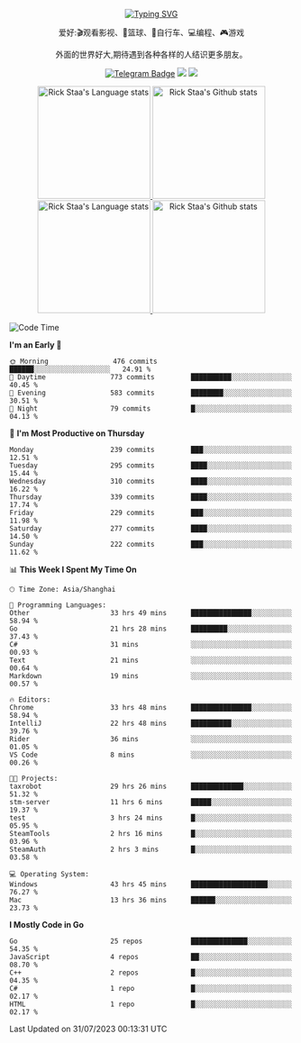 <div align="center"> 

[![Typing SVG](https://readme-typing-svg.herokuapp.com?size=25&duration=2500&color=eeeeee&vCenter=true&width=200&height=40&lines=Hi+there+%F0%9F%91%8B%F0%9F%8F%BB;I'm+DanBai)](https://git.io/typing-svg)

爱好:🎬观看影视、🏀篮球、🚴自行车、💻编程、🎮游戏

外面的世界好大,期待遇到各种各样的人结识更多朋友。

[![Telegram Badge](https://img.shields.io/badge/-Telegram-blue?style=flat&logo=Telegram&logoColor=white)](https://t.me/danbai9420) 
[![](https://img.shields.io/badge/-Blog-brightgreen?style=flat&logo=Blogger&logoColor=white)](https://p00q.cn)
[![](https://img.shields.io/badge/-Email-red?style=flat&logo=Mail.Ru&logoColor=white)](mailto:danbai@88.com)
</div>

<!-- Light Mode -->
<div align="center"> 
<a href="https://github.com/anuraghazra/github-readme-stats#gh-light-mode-only">
<img height=200 src="https://github-readme-stats.vercel.app/api/top-langs/?username=danbai225&layout=compact&langs_count=10&hide_border=1&role=OWNER,COLLABORATOR#gh-light-mode-only" alt="Rick Staa's Language stats" />
</a>
<a href="https://github.com/anuraghazra/github-readme-stats#gh-light-mode-only">
<img height=200 src="https://github-readme-stats.vercel.app/api?username=danbai225&show_icons=true&count_private=true&line_height=28&hide_border=1&include_all_commits=true&card_width=450&role=OWNER,COLLABORATOR&exclude_repo=github-readme-stats#gh-light-mode-only" alt="Rick Staa's Github stats" />
</a>
</div>

<!-- Dark Mode -->
<div align="center"> 
<a href="https://github.com/anuraghazra/github-readme-stats#gh-dark-mode-only">
<img height=200 src="https://github-readme-stats.vercel.app/api/top-langs/?username=danbai225&layout=compact&langs_count=10&hide_border=1&role=OWNER,COLLABORATOR&theme=github_dark#gh-dark-mode-only" alt="Rick Staa's Language stats" />
</a>
<a href="https://github.com/anuraghazra/github-readme-stats#gh-dark-mode-only">
<img height=200 src="https://github-readme-stats.vercel.app/api?username=danbai225&show_icons=true&count_private=true&line_height=28&hide_border=1&include_all_commits=true&card_width=450&role=OWNER,COLLABORATOR&exclude_repo=github-readme-stats&theme=github_dark#gh-dark-mode-only" alt="Rick Staa's Github stats" />
</a>
</div>

<!--START_SECTION:waka-->
![Code Time](http://img.shields.io/badge/Code%20Time-735%20hrs%208%20mins-blue)

**I'm an Early 🐤** 

```text
🌞 Morning                476 commits         ██████░░░░░░░░░░░░░░░░░░░   24.91 % 
🌆 Daytime                773 commits         ██████████░░░░░░░░░░░░░░░   40.45 % 
🌃 Evening                583 commits         ████████░░░░░░░░░░░░░░░░░   30.51 % 
🌙 Night                  79 commits          █░░░░░░░░░░░░░░░░░░░░░░░░   04.13 % 
```
📅 **I'm Most Productive on Thursday** 

```text
Monday                   239 commits         ███░░░░░░░░░░░░░░░░░░░░░░   12.51 % 
Tuesday                  295 commits         ████░░░░░░░░░░░░░░░░░░░░░   15.44 % 
Wednesday                310 commits         ████░░░░░░░░░░░░░░░░░░░░░   16.22 % 
Thursday                 339 commits         ████░░░░░░░░░░░░░░░░░░░░░   17.74 % 
Friday                   229 commits         ███░░░░░░░░░░░░░░░░░░░░░░   11.98 % 
Saturday                 277 commits         ████░░░░░░░░░░░░░░░░░░░░░   14.50 % 
Sunday                   222 commits         ███░░░░░░░░░░░░░░░░░░░░░░   11.62 % 
```


📊 **This Week I Spent My Time On** 

```text
🕑︎ Time Zone: Asia/Shanghai

💬 Programming Languages: 
Other                    33 hrs 49 mins      ███████████████░░░░░░░░░░   58.94 % 
Go                       21 hrs 28 mins      █████████░░░░░░░░░░░░░░░░   37.43 % 
C#                       31 mins             ░░░░░░░░░░░░░░░░░░░░░░░░░   00.93 % 
Text                     21 mins             ░░░░░░░░░░░░░░░░░░░░░░░░░   00.64 % 
Markdown                 19 mins             ░░░░░░░░░░░░░░░░░░░░░░░░░   00.57 % 

🔥 Editors: 
Chrome                   33 hrs 48 mins      ███████████████░░░░░░░░░░   58.94 % 
IntelliJ                 22 hrs 48 mins      ██████████░░░░░░░░░░░░░░░   39.76 % 
Rider                    36 mins             ░░░░░░░░░░░░░░░░░░░░░░░░░   01.05 % 
VS Code                  8 mins              ░░░░░░░░░░░░░░░░░░░░░░░░░   00.26 % 

🐱‍💻 Projects: 
taxrobot                 29 hrs 26 mins      █████████████░░░░░░░░░░░░   51.32 % 
stm-server               11 hrs 6 mins       █████░░░░░░░░░░░░░░░░░░░░   19.37 % 
test                     3 hrs 24 mins       █░░░░░░░░░░░░░░░░░░░░░░░░   05.95 % 
SteamTools               2 hrs 16 mins       █░░░░░░░░░░░░░░░░░░░░░░░░   03.96 % 
SteamAuth                2 hrs 3 mins        █░░░░░░░░░░░░░░░░░░░░░░░░   03.58 % 

💻 Operating System: 
Windows                  43 hrs 45 mins      ███████████████████░░░░░░   76.27 % 
Mac                      13 hrs 36 mins      ██████░░░░░░░░░░░░░░░░░░░   23.73 % 
```

**I Mostly Code in Go** 

```text
Go                       25 repos            ██████████████░░░░░░░░░░░   54.35 % 
JavaScript               4 repos             ██░░░░░░░░░░░░░░░░░░░░░░░   08.70 % 
C++                      2 repos             █░░░░░░░░░░░░░░░░░░░░░░░░   04.35 % 
C#                       1 repo              █░░░░░░░░░░░░░░░░░░░░░░░░   02.17 % 
HTML                     1 repo              █░░░░░░░░░░░░░░░░░░░░░░░░   02.17 % 
```




 Last Updated on 31/07/2023 00:13:31 UTC
<!--END_SECTION:waka-->

